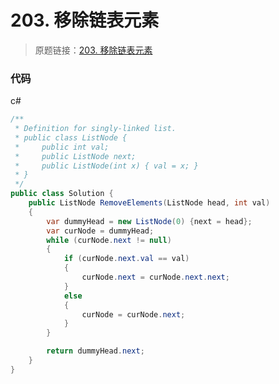 # 203. 移除链表元素
> 原题链接：[203. 移除链表元素](https://leetcode-cn.com/problems/remove-linked-list-elements/)

### 代码
c#
```csharp
/**
 * Definition for singly-linked list.
 * public class ListNode {
 *     public int val;
 *     public ListNode next;
 *     public ListNode(int x) { val = x; }
 * }
 */
public class Solution {
    public ListNode RemoveElements(ListNode head, int val)
    {
        var dummyHead = new ListNode(0) {next = head};
        var curNode = dummyHead;
        while (curNode.next != null)
        {
            if (curNode.next.val == val)
            {
                curNode.next = curNode.next.next;
            }
            else
            {
                curNode = curNode.next;
            }
        }

        return dummyHead.next;
    }
}
```
